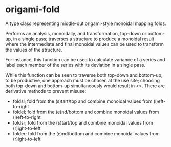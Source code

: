 # origami-fold

A type class representing middle-out origami-style monoidal mapping folds.

Performs an analysis, monoidally, and transformation, top-down or bottom-up, in a single pass; traverses a structure to produce a monoidal result where the intermediate and final monoidal values can be used to transform the values of the structure. 

For instance, this function can be used to calculate variance of a series and label each member of the series with its deviation in a single pass.

While this function can be seen to traverse both top-down and bottom-up, to be productive, one approach must be chosen at the use site; choosing both top-down and bottom-up simultaneously would result in <<loop>>. There are derivative methods to prevent misuse:

* foldsl; fold from the (s)tart/top and combine monoidal values from (l)eft-to-right
* foldel; fold from the (e)nd/bottom and combine monoidal values from (l)eft-to-right
* foldsr; fold from the (s)tart/top and combine monoidal values from (r)ight-to-left
* folder; fold from the (e)nd/bottom and combine monoidal values from (r)ight-to-left
